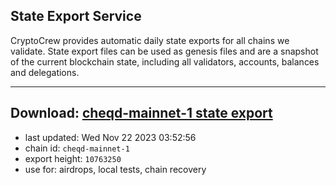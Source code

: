## State Export Service
CryptoCrew provides automatic daily state exports for all chains we validate. State export files can be used as genesis files and are a snapshot of the current blockchain state, including all validators, accounts, balances and delegations.

---
**Download: [cheqd-mainnet-1 state export](https://dl.ccvalidators.com/SERVICE/cheqd/cheqd-mainnet-1_export_10763250.json)**
---

- last updated: Wed Nov 22 2023 03:52:56
- chain id: `cheqd-mainnet-1`
- export height: `10763250`
- use for: airdrops, local tests, chain recovery
